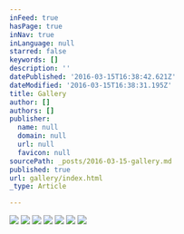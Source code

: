 ```yaml
---
inFeed: true
hasPage: true
inNav: true
inLanguage: null
starred: false
keywords: []
description: ''
datePublished: '2016-03-15T16:38:42.621Z'
dateModified: '2016-03-15T16:38:31.195Z'
title: Gallery
author: []
authors: []
publisher:
  name: null
  domain: null
  url: null
  favicon: null
sourcePath: _posts/2016-03-15-gallery.md
published: true
url: gallery/index.html
_type: Article

---
```

![](https://the-grid-user-content.s3-us-west-2.amazonaws.com/842c49e1-cb06-4b8f-bbe5-156a6d2e3346.jpg)
![](https://the-grid-user-content.s3-us-west-2.amazonaws.com/8932f811-a96d-4c70-bdeb-16082752320d.jpg)
![](https://the-grid-user-content.s3-us-west-2.amazonaws.com/4c289098-a680-4265-acc6-e31a2b502b58.jpg)
![](https://the-grid-user-content.s3-us-west-2.amazonaws.com/a48df734-f381-4009-bdea-f0db9fd6999f.jpg)
![](https://the-grid-user-content.s3-us-west-2.amazonaws.com/040da059-2d79-42ce-8448-28f1508f2c6d.jpg)
![](https://the-grid-user-content.s3-us-west-2.amazonaws.com/e748e2fb-b7e0-4d8c-8704-0a6d1084495e.jpg)
![](https://the-grid-user-content.s3-us-west-2.amazonaws.com/2feea57f-be8a-4385-8c74-d91c6a301a81.jpg)